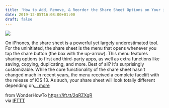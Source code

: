 ```yaml
---
title: 'How to Add, Remove, & Reorder the Share Sheet Options on Your iPhone'
date: 2019-12-05T16:08:00+01:00
draft: false
---
```


[![](https://img.wonderhowto.com/img/80/05/63709074352613/0/add-remove-reorder-share-sheet-options-your-iphone.1280x600.jpg)](https://ios.gadgethacks.com/how-to/add-remove-reorder-share-sheet-options-your-iphone-0155436/)

On iPhones, the share sheet is a powerful yet largely underestimated tool. For the uninitiated, the share sheet is the menu that opens whenever you tap the share button (the box with the up-arrow). This menu features sharing options to first and third-party apps, as well as extra functions like saving, copying, duplicating, and more. Best of all? It's surprisingly customizable. While the core functionality of the share sheet hasn't changed much in recent years, the menu received a complete facelift with the release of iOS 13. As such, your share sheet will look totally different depending on[... more](https://ios.gadgethacks.com/how-to/add-remove-reorder-share-sheet-options-your-iphone-0155436/)

  
  
from WonderHowTo https://ift.tt/2qRZXgR  
via [IFTTT](https://ifttt.com/?ref=da&site=blogger)